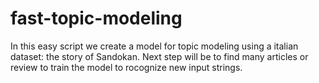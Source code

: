 # fast-topic-modeling
In this easy script we create a model for topic modeling using a italian dataset: the story of Sandokan. Next step will be to find many articles or review to train the model to rocognize new input strings.
